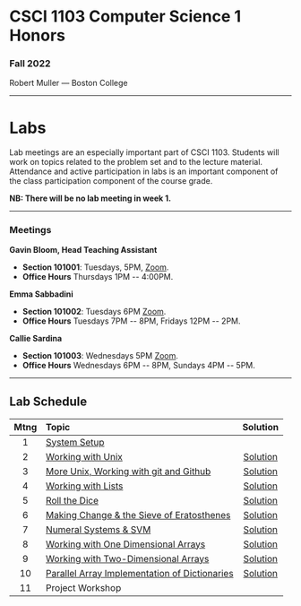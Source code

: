 # CSCI 1103 Computer Science 1 Honors

### Fall 2022

Robert Muller — Boston College

---

# Labs

Lab meetings are an especially important part of CSCI 1103. Students will work on topics related to the problem set and to the lecture material. Attendance and active participation in labs is an important component of the class participation component of the course grade.

**NB: There will be no lab meeting in week 1.**

---
### Meetings

**Gavin Bloom, Head Teaching Assistant**

+ **Section 101001**: Tuesdays, 5PM, [Zoom](https://bccte.zoom.us/j/9694152673).
+ **Office Hours** Thursdays 1PM -- 4:00PM.

**Emma Sabbadini**

+ **Section 101002**: Tuesdays 6PM [Zoom](https://bccte.zoom.us/j/6103994178).
+ **Office Hours** Tuesdays 7PM -- 8PM, Fridays 12PM -- 2PM.

**Callie Sardina**

+ **Section 101003**: Wednesdays 5PM [Zoom](https://bccte.zoom.us/j/2175950858?pwd=QkpyTkVkR0IremQ5eWFGeStIOHdXUT09).
+ **Office Hours** Wednesdays 6PM -- 8PM, Sundays 4PM -- 5PM.

---

## Lab Schedule

| Mtng | Topic | Solution |
| :--: | :--- | :--: |
|  1   | [System Setup](./systemsetup.md)                             |  |
|  2   | [Working with Unix](https://classroom.github.com/a/n_tZkdja) | [Solution](https://classroom.github.com/a/hPyqi0Hg) |
|  3   | [More Unix, Working with git and Github](https://classroom.github.com/a/dCQXGEGs) | [Solution](https://classroom.github.com/a/rGtMZ3GA) |
|  4   | [Working with Lists](https://classroom.github.com/a/VbJyNhx-) | [Solution](https://classroom.github.com/a/gv-PibHh) |
|  5   | [Roll the Dice](https://classroom.github.com/a/RdgF4vIr)     | [Solution](https://classroom.github.com/a/eJD5S86-) |
|  6   | [Making Change & the Sieve of Eratosthenes](https://classroom.github.com/a/n_c9Er_R) | [Solution](https://classroom.github.com/a/gpRwjWXN) |
|  7   | [Numeral Systems & SVM](https://classroom.github.com/a/Nn8FrKV_) | [Solution](https://classroom.github.com/a/yzzAneJw) |
|  8   | [Working with One Dimensional Arrays](https://classroom.github.com/a/3q-T1hMW) | [Solution](https://classroom.github.com/a/6Q8vpGXf) |
|  9   | [Working with Two-Dimensional Arrays](https://classroom.github.com/a/YNjDdzXJ) | [Solution](https://classroom.github.com/a/EKegUBgd) |
|  10  | [Parallel Array Implementation of Dictionaries](https://classroom.github.com/a/qlsHj4Sk) | [Solution](https://classroom.github.com/a/7xtBCXbk) |
|  11  | Project Workshop                                             | |



